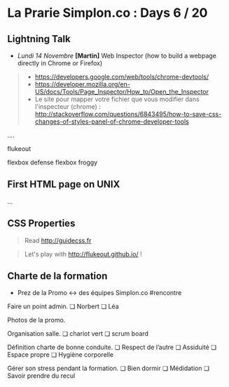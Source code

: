 # La Prarie Simplon.co : Days 6 / 20

## Lightning Talk

- _Lundi 14 Novembre_ **[Martin]** Web Inspector (how to build a webpage directly in Chrome or Firefox)
>   * https://developers.google.com/web/tools/chrome-devtools/
>   * https://developer.mozilla.org/en-US/docs/Tools/Page_Inspector/How_to/Open_the_Inspector
>   * Le site pour mapper votre fichier que vous modifier dans l'inspecteur (chrome) : http://stackoverflow.com/questions/6843495/how-to-save-css-changes-of-styles-panel-of-chrome-developer-tools



....


flukeout


flexbox defense
flexbox froggy




## First HTML page on UNIX

...

## CSS Properties

> Read http://guidecss.fr

> Let's play with http://flukeout.github.io/ !


## Charte de la formation

- Prez de la Promo <-> des équipes Simplon.co #rencontre


Faire un point admin.
❏	Norbert
❏	Léa



Photos de la promo.

Organisation salle.
❏	chariot vert
❏	scrum board

Définition charte de bonne conduite.
❏	Respect de l’autre
❏	Assiduité
❏	Espace propre
❏	Hygiène corporelle

Gérer son stress pendant la formation.
❏	Bien dormir
❏	Médidation
❏	Savoir prendre du recul

